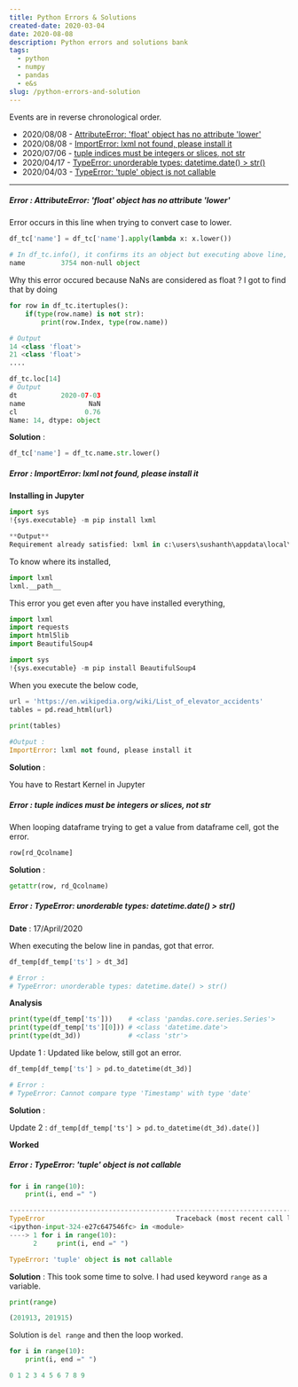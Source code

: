```yaml
---
title: Python Errors & Solutions
created-date: 2020-03-04
date: 2020-08-08
description: Python errors and solutions bank
tags:
  - python
  - numpy
  - pandas
  - e&s
slug: /python-errors-and-solution
---
```


Events are in reverse chronological order. 
* 2020/08/08 - [AttributeError: 'float' object has no attribute 'lower'](#bl5)
* 2020/08/08 - [ImportError: lxml not found, please install it](#bl4)
* 2020/07/06 - [tuple indices must be integers or slices, not str](#bl3)
* 2020/04/17 - [TypeError: unorderable types: datetime.date() > str()](#bl2)
* 2020/04/03 - [TypeError: 'tuple' object is not callable](#bl1)

--- 

<a id="bl5"></a>

##### Error : AttributeError: 'float' object has no attribute 'lower'
Error occurs in this line when trying to convert case to lower. 
```py
df_tc['name'] = df_tc['name'].apply(lambda x: x.lower())

# In df_tc.info(), it confirms its an object but executing above line, it fails
name         3754 non-null object
```

Why this error occured because NaNs are considered as float ? I got to find that by doing 
```py
for row in df_tc.itertuples(): 
    if(type(row.name) is not str):
        print(row.Index, type(row.name))

# Output
14 <class 'float'>
21 <class 'float'>
....

df_tc.loc[14]
# Output
dt           2020-07-03
name                NaN
cl                 0.76
Name: 14, dtype: object
```

**Solution** :    
```py
df_tc['name'] = df_tc.name.str.lower()

```


<a id="bl4"></a>

##### Error : ImportError: lxml not found, please install it

**Installing in Jupyter**     
```py
import sys
!{sys.executable} -m pip install lxml

**Output**    
Requirement already satisfied: lxml in c:\users\sushanth\appdata\local\programs\python\python35-32\lib\site-packages (4.5.2)
```

To know where its installed,     
```py
import lxml
lxml.__path__
```

This error you get even after you have installed everything,
```py 
import lxml
import requests
import html5lib
import BeautifulSoup4

import sys
!{sys.executable} -m pip install BeautifulSoup4
```

When you execute the below code,
```py
url = 'https://en.wikipedia.org/wiki/List_of_elevator_accidents'
tables = pd.read_html(url)
 
print(tables)

#Output :
ImportError: lxml not found, please install it
```

**Solution** :    

You have to Restart Kernel in Jupyter


<a id="bl3"></a>

##### Error : tuple indices must be integers or slices, not str

When looping dataframe trying to get a value from dataframe cell, got the error. 
```py
row[rd_Qcolname] 
```

**Solution** : 
```py
getattr(row, rd_Qcolname)
```


<a id="bl2"></a>

##### Error : TypeError: unorderable types: datetime.date() > str()    
**Date**  : 17/April/2020    

When executing the below line in pandas, got that error.
```py
df_temp[df_temp['ts'] > dt_3d]

# Error : 
# TypeError: unorderable types: datetime.date() > str()
```

**Analysis**     

```py
print(type(df_temp['ts']))    # <class 'pandas.core.series.Series'>
print(type(df_temp['ts'][0])) # <class 'datetime.date'>
print(type(dt_3d))            # <class 'str'>
```

Update 1 : Updated like below, still got an error. 
```py
df_temp[df_temp['ts'] > pd.to_datetime(dt_3d)]

# Error : 
# TypeError: Cannot compare type 'Timestamp' with type 'date'
```

**Solution** : 

Update 2 : `df_temp[df_temp['ts'] > pd.to_datetime(dt_3d).date()]`    

**Worked**


<a id="bl1"></a>

##### Error : TypeError: 'tuple' object is not callable    

```py
for i in range(10): 
    print(i, end =" ") 

---------------------------------------------------------------------------
TypeError                                 Traceback (most recent call last)
<ipython-input-324-e27c647546fc> in <module>
----> 1 for i in range(10):
      2     print(i, end =" ")

TypeError: 'tuple' object is not callable
```

**Solution** : This took some time to solve. I had used keyword `range` as a variable. 
```py
print(range)

(201913, 201915)
```

Solution is `del range` and then the loop worked. 
```py
for i in range(10): 
    print(i, end =" ") 

0 1 2 3 4 5 6 7 8 9 
```

 
